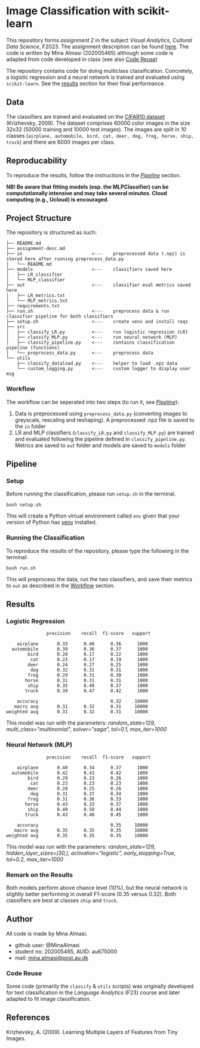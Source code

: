 # Image Classification with scikit-learn
This repository forms *assignment 2* in the subject *Visual Analytics*, *Cultural Data Science*, F2023. The assignment description can be found [here](https://github.com/AU-CDS/assignment2-image-classification-MinaAlmasi/blob/main/assignment-desc.md). The code is written by Mina Almasi (202005465) although some code is adapted from code developed in class (see also [Code Reuse](https://github.com/AU-CDS/assignment1-simple-image-search-MinaAlmasi#code-reuse))

The repository contains code for doing multiclass classification. Concretely, a logistic regression and a neural network  is trained and evaluated using ```scikit-learn```. See the [results](https://github.com/AU-CDS/assignment2-image-classification-MinaAlmasi#results) section for their final performance.

## Data 
The classifiers are trained and evaluated on the [CIFAR10 dataset](https://www.cs.toronto.edu/~kriz/cifar.html) (Krizhevsky, 2009). The dataset comprises 60000 color images in the size 32x32 (50000 training and 10000 test images). The images are split in 10 classes (```airplane, automobile, bird, cat, deer, dog, frog, horse, ship, truck```) and there are 6000 images per class. 

## Reproducability 
To reproduce the results, follow the instructions in the [*Pipeline*](https://github.com/AU-CDS/assignment2-image-classification-MinaAlmasi#pipeline) section. 

**NB! Be aware that fitting models (esp. the MLPClassifier) can be computationally intensive and may take several minutes. Cloud computing (e.g., Ucloud) is encouraged**.

## Project Structure 
The repository is structured as such: 
```
├── README.md
├── assignment-desc.md
├── in                          <---    preprocessed data (.npz) is stored here after running preprocess_data.py
│   └── README.md                      
├── models                      <---    classifiers saved here 
│   ├── LR_classifier
│   └── MLP_classifier
├── out                         <---    classifier eval metrics saved here  
│   ├── LR_metrics.txt
│   └── MLP_metrics.txt
├── requirements.txt
├── run.sh                      <---    preprocess data & run classifier pipeline for both classifiers 
├── setup.sh                    <---    create venv and install reqs 
├── src
│   ├── classify_LR.py          <---    run logistic regression (LR)
│   ├── classify_MLP.py         <---    run neural network (MLP)
│   ├── classify_pipeline.py    <---    contains classification pipeline (functions)
│   └── preprocess_data.py      <---    preprocess data
└── utils
    ├── classify_dataload.py    <---    helper to load .npz data
    └── custom_logging.py       <---    custom logger to display user msg 
```

### Workflow 
The workflow can be seperated into two steps (to run it, see [*Pipeline*](https://github.com/AU-CDS/assignment2-image-classification-MinaAlmasi#pipeline)):
1. Data is preprocessed using ```preprocess_data.py``` (converting images to greyscale, rescaling and reshaping). A preprocessed .npz file is saved to the ```in```  folder
2. LR and MLP classifiers (```classify_LR.py``` and ```classify_MLP.py```) are trained and evaluated following the pipeline defined in ```classify_pipeline.py```. Metrics are saved to ```out``` folder and models are saved to ```models``` folder

## Pipeline
### Setup
Before running the classification, please run ```setup.sh``` in the terminal. 
```
bash setup.sh
```
This will create a Python virtual environment called ```env``` given that your version of Python has [venv](https://docs.python.org/3.11/library/venv.html) installed.

### Running the Classification
To reproduce the results of the repository, please type the following in the terminal: 
```
bash run.sh
```
This will preprocess the data, run the two classifiers, and save their metrics to ```out``` as described in the [Workflow](https://github.com/AU-CDS/assignment2-image-classification-MinaAlmasi#workflow) section. 

## Results

### Logistic Regression
```
               precision    recall  f1-score   support

    airplane       0.33      0.40      0.36      1000
  automobile       0.39      0.36      0.37      1000
        bird       0.28      0.17      0.22      1000
         cat       0.23      0.17      0.19      1000
        deer       0.24      0.27      0.25      1000
         dog       0.32      0.31      0.31      1000
        frog       0.29      0.31      0.30      1000
       horse       0.31      0.31      0.31      1000
        ship       0.35      0.40      0.37      1000
       truck       0.39      0.47      0.42      1000

    accuracy                           0.32     10000
   macro avg       0.31      0.32      0.31     10000
weighted avg       0.31      0.32      0.31     10000
```
This model was run with the parameters: *random_state=129, multi_class="multinomial", solver="saga", tol=0.1, max_iter=1000*

### Neural Network (MLP)
```
               precision    recall  f1-score   support

    airplane       0.40      0.34      0.37      1000
  automobile       0.42      0.43      0.42      1000
        bird       0.29      0.23      0.26      1000
         cat       0.23      0.23      0.23      1000
        deer       0.28      0.25      0.26      1000
         dog       0.31      0.37      0.34      1000
        frog       0.31      0.36      0.33      1000
       horse       0.43      0.33      0.37      1000
        ship       0.40      0.50      0.44      1000
       truck       0.43      0.48      0.45      1000

    accuracy                           0.35     10000
   macro avg       0.35      0.35      0.35     10000
weighted avg       0.35      0.35      0.35     10000
```
This model was run with the parameters: *random_state=129, hidden_layer_sizes=(30,), activation="logistic", early_stopping=True, tol=0.2, max_iter=1000*

### Remark on the Results
Both models perform above chance level (10%), but the neural network is slightly better performing in overall F1-score (0.35 versus 0.32). Both classifiers are best at classes   ```ship``` and ```truck```. 

## Author
All code is made by Mina Almasi.
- github user: @MinaAlmasi
- student no: 202005465, AUID: au675000
- mail: mina.almasi@post.au.dk 

### Code Reuse
Some code (primarily the ```classify``` & ```utils``` scripts) was originally developed for text classification in the *Language Analytics* (F23) course and later adapted to fit image classification. 

## References
Krizhevsky, A. (2009). Learning Multiple Layers of Features from Tiny Images.